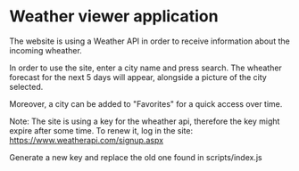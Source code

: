 # Weather viewer application

The website is using a Weather API in order to receive information about the incoming wheather.

In order to use the site, enter a city name and press search. The wheather forecast for the next 5 days will appear, alongside a picture of the city selected.

Moreover, a city can be added to "Favorites" for a quick access over time.

Note: The site is using a key for the wheather api, therefore the key might expire after some time. To renew it, log in the site:
https://www.weatherapi.com/signup.aspx

Generate a new key and replace the old one found in scripts/index.js
